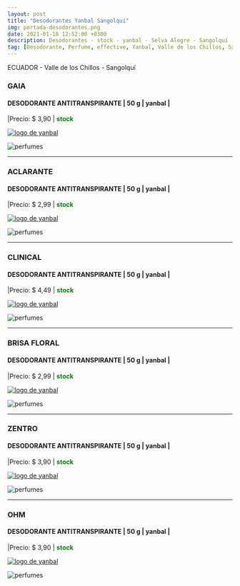 ```yaml
---
layout: post
title: "Desodorantes Yanbal Sangolquí"
img: portada-desodorantes.png
date: 2021-01-18 12:52:00 +0300
description: Desodorantes - stock - yanbal - Selva Alegre - Sangolquí
tag: [Desodorante, Perfume, effective, Yanbal, Valle de los Chillos, Sangolquí, Selva Alegre, stock]
---
```

ECUADOR - Valle de los Chillos - Sangolquí

### GAIA 
#### DESODORANTE ANTITRANSPIRANTE  | 50 g | yanbal |
|Precio: $ 3,90   | <b style='color:green'> stock </b>

[logo]: https://raw.githubusercontent.com/Betty-C/bef/gh-pages/assets/img/linkw.jpg
[GAIA]:  https://api.whatsapp.com/send?phone=593995957267&text=%C2%A1Hola!%20Me%20interesa%20este%20producto%20-%3E%20Desodorante%20antitranspirante%20GAIA%20-%20yanbal "clic para abrir chat de whatsapp"
 [![logo de yanbal][logo]][GAIA]

![perfumes](https://res.cloudinary.com/dpky6fcf6/image/upload/c_scale,h_265,w_116/v1611005845/Blog-Betty/Desodorante/des-gaia_b71yyq.jpg)

* * *

### ACLARANTE 
#### DESODORANTE ANTITRANSPIRANTE  | 50 g | yanbal |
|Precio: $ 2,99   | <b style='color:green'> stock </b>

[logo]: https://raw.githubusercontent.com/Betty-C/bef/gh-pages/assets/img/linkw.jpg
[ACLARANTE]:  https://api.whatsapp.com/send?phone=593995957267&text=%C2%A1Hola!%20Me%20interesa%20este%20producto%20-%3E%20Desodorante%20antitranspirante%20ACLARANTE%20-%20yanbal "clic para abrir chat de whatsapp"
 [![logo de yanbal][logo]][ACLARANTE]

![perfumes](https://res.cloudinary.com/dpky6fcf6/image/upload/c_scale,h_268,w_123/v1611006314/Blog-Betty/Desodorante/des-aclarante-min_rifxwa.png)

* * *

### CLINICAL 
#### DESODORANTE ANTITRANSPIRANTE  | 50 g | yanbal |
|Precio: $ 4,49   | <b style='color:green'> stock </b>

[logo]: https://raw.githubusercontent.com/Betty-C/bef/gh-pages/assets/img/linkw.jpg
[CLINICAL]: https://api.whatsapp.com/send?phone=593995957267&text=%C2%A1Hola!%20Me%20interesa%20este%20producto%20-%3E%20Desodorante%20antitranspirante%20CLINICAL%20-%20yanbal "clic para abrir chat de whatsapp"
 [![logo de yanbal][logo]][CLINICAL]

![perfumes](https://res.cloudinary.com/dpky6fcf6/image/upload/c_scale,h_263,w_115/v1611006460/Blog-Betty/Desodorante/des-clinical-min_khlncf.png)

* * *

### BRISA FLORAL
#### DESODORANTE ANTITRANSPIRANTE  | 50 g | yanbal |
|Precio: $  2,99   | <b style='color:green'> stock </b> 

[logo]: https://raw.githubusercontent.com/Betty-C/bef/gh-pages/assets/img/linkw.jpg
[BRISA]:  https://api.whatsapp.com/send?phone=593995957267&text=%C2%A1Hola!%20Me%20interesa%20este%20producto%20-%3E%20Desodorante%20antitranspirante%20BRISA%20FLORAL%20-%20yanbal "clic para abrir chat de whatsapp"
 [![logo de yanbal][logo]][BRISA]

![perfumes](https://res.cloudinary.com/dpky6fcf6/image/upload/c_scale,h_284,w_115/v1611005845/Blog-Betty/Desodorante/des-floral2_vly86u.png)

* * *

### ZENTRO
#### DESODORANTE ANTITRANSPIRANTE  | 50 g | yanbal |
|Precio: $  3,90  | <b style='color:green'> stock </b>

[logo]: https://raw.githubusercontent.com/Betty-C/bef/gh-pages/assets/img/linkw.jpg
[ZENTRO]:  https://api.whatsapp.com/send?phone=593995957267&text=%C2%A1Hola!%20Me%20interesa%20este%20producto%20-%3E%20Desodorante%20antitranspirante%20ZENTRO%20%20%20-%20yanbal "clic para abrir chat de whatsapp"
 [![logo de yanbal][logo]][ZENTRO]

![perfumes](https://res.cloudinary.com/dpky6fcf6/image/upload/c_scale,h_271,w_105/v1611005845/Blog-Betty/Desodorante/des-zentro_cby2op.jpg)

* * *

### OHM
#### DESODORANTE ANTITRANSPIRANTE  | 50 g | yanbal |
|Precio: $  3,90  | <b style='color:green'> stock </b>

[logo]: https://raw.githubusercontent.com/Betty-C/bef/gh-pages/assets/img/linkw.jpg
[OHM]:  https://api.whatsapp.com/send?phone=593995957267&text=%C2%A1Hola!%20Me%20interesa%20este%20producto%20-%3E%20Desodorante%20antitranspirante%20OHM%20%20%20-%20yanbal "clic para abrir chat de whatsapp"
 [![logo de yanbal][logo]][OHM]

![perfumes](https://res.cloudinary.com/dpky6fcf6/image/upload/c_scale,h_310,w_152/v1611005845/Blog-Betty/Desodorante/des-arom_bltskd.jpg)

